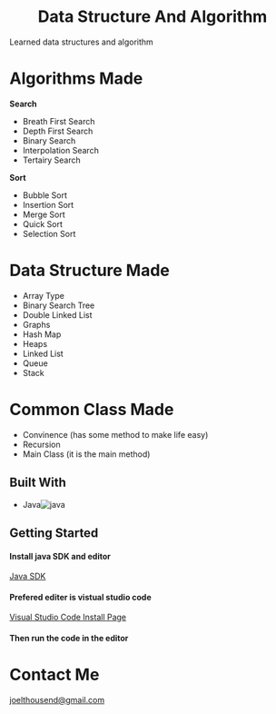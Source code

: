 <h1 align="center">Data Structure And Algorithm</h1>

<p>Learned data structures and algorithm</p>

<h1> Algorithms Made</h1>

<b>Search</b>
<ul>
  <li>Breath First Search</li>
  <li>Depth First Search</li>
  <li>Binary Search</li>
  <li>Interpolation Search</li>
  <li>Tertairy Search</li>
</ul>

<b>Sort</b>
<ul>
  <li>Bubble Sort</li>
  <li>Insertion Sort</li>
  <li>Merge Sort</li>
  <li>Quick Sort</li>
  <li>Selection Sort</li>
</ul>

<h1> Data Structure Made</h1>
<ul>
  <li>Array Type</li>
  <li>Binary Search Tree</li>
  <li>Double Linked List</li>
  <li>Graphs</li>
  <li>Hash Map</li>
  <li>Heaps</li>
  <li>Linked List</li>
  <li>Queue</li>
  <li>Stack</li>
</ul>

<h1> Common Class Made</h1>
<ul>
  <li>Convinence (has some method to make life easy) </li>
  <li> Recursion </li>
  <li> Main Class (it is the main method) </li>
</ul>


## Built With
- Java![java](https://img.icons8.com/fluency/48/java-coffee-cup-logo.png)

## Getting Started
#### Install java SDK and editor
<a href="https://www.oracle.com/java/technologies/downloads/">Java SDK</a>

#### Prefered editer is vistual studio code
<a href="https://code.visualstudio.com/download">Visual Studio Code Install Page</a>

#### Then run the code in the editor


<h1>Contact Me</h1>
<a href="joelthousend@gmail.com">joelthousend@gmail.com</a>
